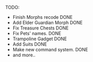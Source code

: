 TODO:
  - Finish Morphs recode DONE
  - Add Elder Guardian Morph DONE
  - Fix Treasure Chests DONE
  - Fix Pets' names. DONE
  - Trampoline Gadget DONE
  - Add Suits DONE
  - Make new command system. DONE
  - and more..